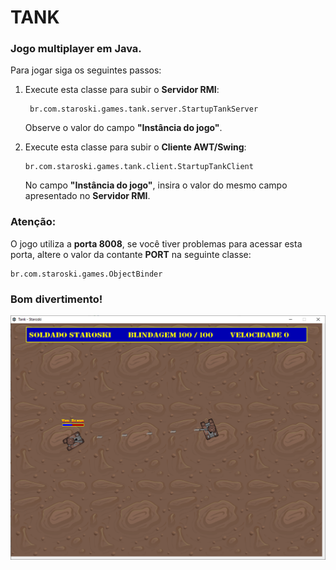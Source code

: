 # TANK

### Jogo multiplayer em Java.

Para jogar siga os seguintes passos:

1. Execute esta classe para subir o **Servidor RMI**:

        br.com.staroski.games.tank.server.StartupTankServer
        
   Observe o valor do campo **"Instância do jogo"**.

2. Execute esta classe para subir o **Cliente AWT/Swing**:

       br.com.staroski.games.tank.client.StartupTankClient

   No campo **"Instância do jogo"**, insira o valor do mesmo campo apresentado no **Servidor RMI**.


### Atenção:

O jogo utiliza a **porta 8008**, se você tiver problemas para acessar esta porta, altere o valor da contante **PORT** na seguinte classe:
    
    br.com.staroski.games.ObjectBinder

### Bom divertimento!

![Screenshot](screenshot.png)
